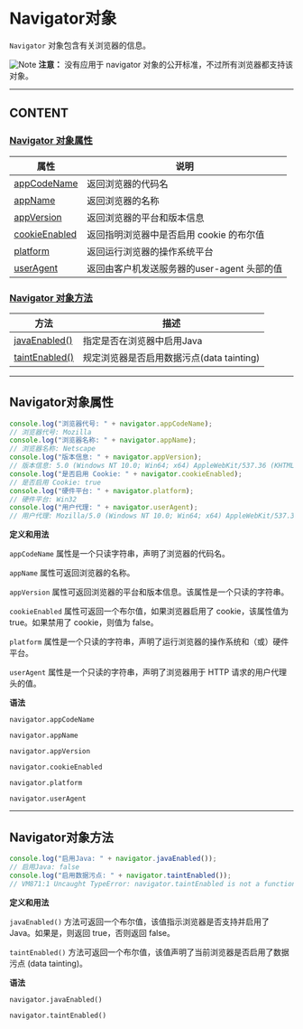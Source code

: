 # Navigator对象

`Navigator` 对象包含有关浏览器的信息。

![Note](https://upload-images.jianshu.io/upload_images/7728717-f1d7418769c7bd51.gif?imageMogr2/auto-orient/strip) **注意：** 没有应用于 navigator 对象的公开标准，不过所有浏览器都支持该对象。

* * *

## CONTENT

### [Navigator 对象属性](#Navigator对象属性)

| 属性 | 说明 |
|-|-|
| [appCodeName](#Navigator对象属性) | 返回浏览器的代码名 |
| [appName](#Navigator对象属性) | 返回浏览器的名称 |
| [appVersion](#Navigator对象属性) | 返回浏览器的平台和版本信息 |
| [cookieEnabled](#Navigator对象属性) | 返回指明浏览器中是否启用 cookie 的布尔值 |
| [platform](#Navigator对象属性) | 返回运行浏览器的操作系统平台 |
| [userAgent](#Navigator对象属性) | 返回由客户机发送服务器的user-agent 头部的值 |

### [Navigator 对象方法](#Navigator对象方法)

| 方法 | 描述 |
|-|-|
| [javaEnabled()](#Navigator对象方法) | 指定是否在浏览器中启用Java |
| [taintEnabled()](#Navigator对象方法) | 规定浏览器是否启用数据污点(data tainting) |

***

## Navigator对象属性

```js
console.log("浏览器代号: " + navigator.appCodeName);
// 浏览器代号: Mozilla
console.log("浏览器名称: " + navigator.appName);
// 浏览器名称: Netscape
console.log("版本信息: " + navigator.appVersion);  
// 版本信息: 5.0 (Windows NT 10.0; Win64; x64) AppleWebKit/537.36 (KHTML, like Gecko) Chrome/76.0.3809.100 Safari/537.36
console.log("是否启用 Cookie: " + navigator.cookieEnabled);
// 是否启用 Cookie: true
console.log("硬件平台: " + navigator.platform);
// 硬件平台: Win32
console.log("用户代理: " + navigator.userAgent);
// 用户代理: Mozilla/5.0 (Windows NT 10.0; Win64; x64) AppleWebKit/537.36 (KHTML, like Gecko) Chrome/76.0.3809.100 Safari/537.36
```

**定义和用法**

`appCodeName` 属性是一个只读字符串，声明了浏览器的代码名。

`appName` 属性可返回浏览器的名称。

`appVersion` 属性可返回浏览器的平台和版本信息。该属性是一个只读的字符串。

`cookieEnabled` 属性可返回一个布尔值，如果浏览器启用了 cookie，该属性值为 true。如果禁用了 cookie，则值为 false。

`platform` 属性是一个只读的字符串，声明了运行浏览器的操作系统和（或）硬件平台。

`userAgent` 属性是一个只读的字符串，声明了浏览器用于 HTTP 请求的用户代理头的值。

**语法**

`navigator.appCodeName`

`navigator.appName`

`navigator.appVersion`

`navigator.cookieEnabled`

`navigator.platform`

`navigator.userAgent`

***

## Navigator对象方法

```js
console.log("启用Java: " + navigator.javaEnabled());
// 启用Java: false
console.log("启用数据污点: " + navigator.taintEnabled());
// VM871:1 Uncaught TypeError: navigator.taintEnabled is not a function at <anonymous>:1:36
```

**定义和用法**

`javaEnabled()` 方法可返回一个布尔值，该值指示浏览器是否支持并启用了 Java。如果是，则返回 true，否则返回 false。

`taintEnabled()` 方法可返回一个布尔值，该值声明了当前浏览器是否启用了数据污点 (data tainting)。

**语法**

`navigator.javaEnabled()`

`navigator.taintEnabled()`